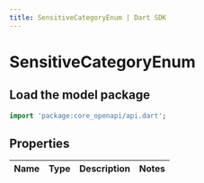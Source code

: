 ```yaml
---
title: SensitiveCategoryEnum | Dart SDK
---
```


# SensitiveCategoryEnum

## Load the model package
```dart
import 'package:core_openapi/api.dart';
```

## Properties
Name | Type | Description | Notes
------------ | ------------- | ------------- | -------------




